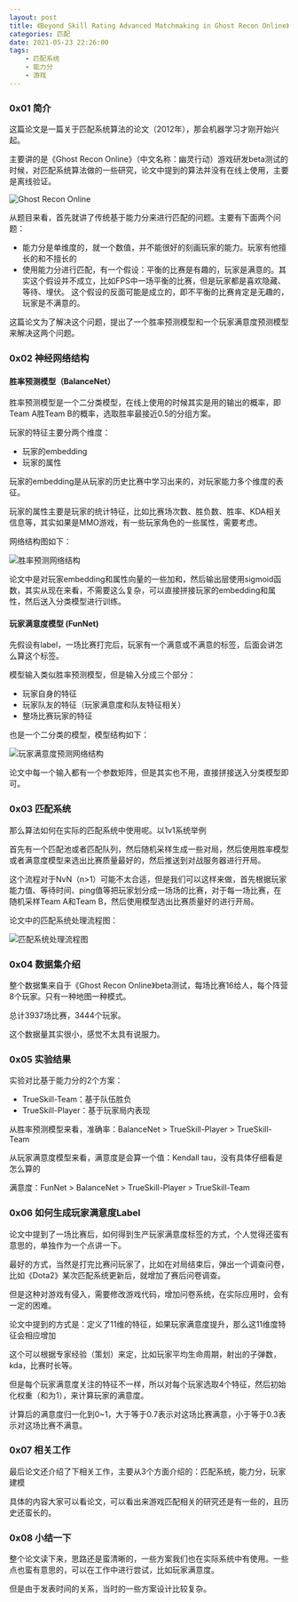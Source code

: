 ```yaml
---
layout: post
title: 《Beyond Skill Rating Advanced Matchmaking in Ghost Recon Online》论文阅读及思考
categories: 匹配
date: 2021-05-23 22:26:00
tags:
    - 匹配系统
    - 能力分
    - 游戏
---
```

### 0x01 简介

这篇论文是一篇关于匹配系统算法的论文（2012年），那会机器学习才刚开始兴起。

主要讲的是《Ghost Recon Online》（中文名称：幽灵行动）游戏研发beta测试的时候，对匹配系统算法做的一些研究，论文中提到的算法并没有在线上使用，主要是离线验证。

![Ghost Recon Online](https://cutoutsy-blog-1253675385.cos.ap-chengdu.myqcloud.com/blog_ghost_recon_online.png)

<!--more-->

从题目来看，首先就讲了传统基于能力分来进行匹配的问题。主要有下面两个问题：

- 能力分是单维度的，就一个数值，并不能很好的刻画玩家的能力。玩家有他擅长的和不擅长的
- 使用能力分进行匹配，有一个假设：平衡的比赛是有趣的，玩家是满意的。其实这个假设并不成立，比如FPS中一场平衡的比赛，但是玩家都是喜欢隐藏、等待、埋伏。
这个假设的反面可能是成立的，即不平衡的比赛肯定是无趣的，玩家是不满意的。

这篇论文为了解决这个问题，提出了一个胜率预测模型和一个玩家满意度预测模型来解决这两个问题。

### 0x02 神经网络结构

#### 胜率预测模型（BalanceNet）

胜率预测模型是一个二分类模型，在线上使用的时候其实是用的输出的概率，即Team A胜Team B的概率，选取胜率最接近0.5的分组方案。

玩家的特征主要分两个维度：
- 玩家的embedding
- 玩家的属性

玩家的embedding是从玩家的历史比赛中学习出来的，对玩家能力多个维度的表征。

玩家的属性主要是玩家的统计特征，比如比赛场次数、胜负数、胜率、KDA相关信息等，其实如果是MMO游戏，有一些玩家角色的一些属性，需要考虑。

网络结构图如下：

![胜率预测网络结构](https://cutoutsy-blog-1253675385.cos.ap-chengdu.myqcloud.com/blog_beyond_skill_rating_1.png)

论文中是对玩家embedding和属性向量的一些加和，然后输出层使用sigmoid函数，其实从现在来看，不需要这么复杂，可以直接拼接玩家的embedding和属性，然后送入分类模型进行训练。

#### 玩家满意度模型 (FunNet)

先假设有label，一场比赛打完后，玩家有一个满意或不满意的标签，后面会讲怎么算这个标签。

模型输入类似胜率预测模型，但是输入分成三个部分：
- 玩家自身的特征
- 玩家队友的特征（玩家满意度和队友特征相关）
- 整场比赛玩家的特征

也是一个二分类的模型，模型结构如下：

![玩家满意度预测网络结构](https://cutoutsy-blog-1253675385.cos.ap-chengdu.myqcloud.com/blog_beyond_skill_rating_2.png)

论文中每一个输入都有一个参数矩阵，但是其实也不用，直接拼接送入分类模型即可。

### 0x03 匹配系统

那么算法如何在实际的匹配系统中使用呢。以1v1系统举例

首先有一个匹配池或者匹配队列，然后随机采样生成一些对局，然后使用胜率模型或者满意度模型来选出比赛质量最好的，然后推送到对战服务器进行开局。

这个流程对于NvN（n>1）可能不太合适，但是我们可以这样来做，首先根据玩家能力值、等待时间、ping值等把玩家划分成一场场的比赛，对于每一场比赛，在随机采样Team A和Team B，然后使用模型选出比赛质量好的进行开局。

论文中的匹配系统处理流程图：

![匹配系统处理流程图](https://cutoutsy-blog-1253675385.cos.ap-chengdu.myqcloud.com/blog_beyond_skill_rating_3.png)

### 0x04 数据集介绍
整个数据集来自于《Ghost Recon Online》beta测试，每场比赛16给人，每个阵营8个玩家。只有一种地图一种模式。

总计3937场比赛，3444个玩家。

这个数据量其实很小，感觉不太具有说服力。

### 0x05 实验结果

实验对比基于能力分的2个方案：
- TrueSkill-Team：基于队伍胜负
- TrueSkill-Player：基于玩家局内表现

从胜率预测模型来看，准确率：BalanceNet > TrueSkill-Player > TrueSkill-Team

从玩家满意度模型来看，满意度是会算一个值：Kendall tau，没有具体仔细看是怎么算的

满意度：FunNet > BalanceNet > TrueSkill-Player > TrueSkill-Team

### 0x06 如何生成玩家满意度Label

论文中提到了一场比赛后，如何得到生产玩家满意度标签的方式，个人觉得还蛮有意思的，单独作为一个点讲一下。

最好的方式，当然是打完比赛问玩家了，比如在对局结束后，弹出一个调查问卷，比如《Dota2》某次匹配系统更新后，就增加了赛后问卷调查。

但是这种对游戏有侵入，需要修改游戏代码，增加问卷系统，在实际应用时，会有一定的困难。

论文中提到的方式是：定义了11维的特征，如果玩家满意度提升，那么这11维度特征会相应增加

这个可以根据专家经验（策划）来定，比如玩家平均生命周期，射出的子弹数，kda，比赛时长等。

但是每个玩家满意度关注的特征不一样，所以对每个玩家选取4个特征，然后初始化权重（和为1），来计算玩家的满意度。

计算后的满意度归一化到0~1，大于等于0.7表示对这场比赛满意，小于等于0.3表示对这场比赛不满意。

### 0x07 相关工作

最后论文还介绍了下相关工作，主要从3个方面介绍的：匹配系统，能力分，玩家建模

具体的内容大家可以看论文，可以看出来游戏匹配相关的研究还是有一些的，且历史还蛮长的。

### 0x08 小结一下

整个论文读下来，思路还是蛮清晰的，一些方案我们也在实际系统中有使用。一些点也蛮有意思的，可以在工作中进行尝试，比如玩家满意度。

但是由于发表时间的关系，当时的一些方案设计比较复杂。
